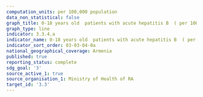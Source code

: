 ```yaml
---
computation_units: per 100,000 population
data_non_statistical: false
graph_title: 0-18 years old  patients with acute hepatitis B  ( per 100,000 population)
graph_type: line
indicator: 3.3.4.a
indicator_name: 0-18 years old  patients with acute hepatitis B  ( per 100,000 population)
indicator_sort_order: 03-03-04-0a
national_geographical_coverage: Armenia
published: true
reporting_status: complete
sdg_goal: '3'
source_active_1: true
source_organisation_1: Ministry of Health of RA
target_id: '3.3'
---
```

